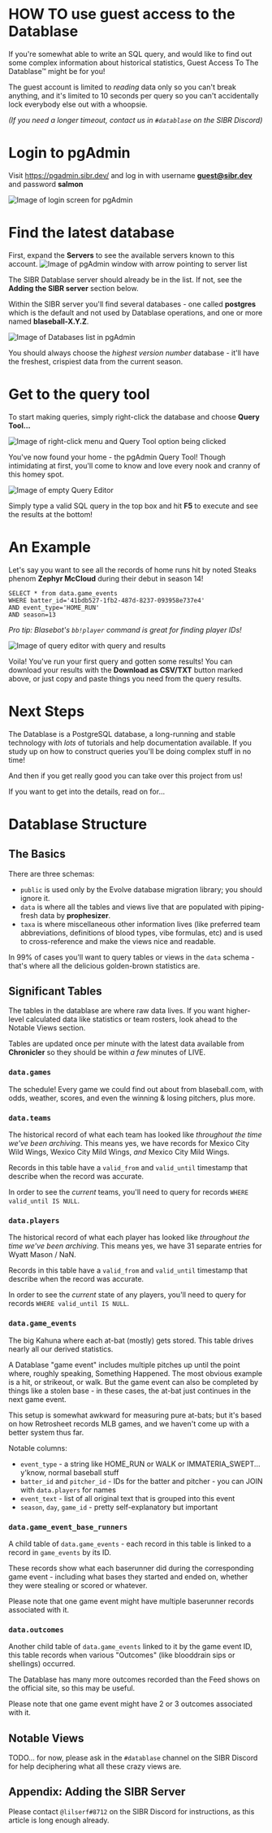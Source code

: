 

# HOW TO use guest access to the Datablase

If you're somewhat able to write an SQL query, and would like to find out some complex information about historical statistics, Guest Access To The Datablase™ might be for you!

The guest account is limited to *reading* data only so you can't break anything, and it's limited to 10 seconds per query so you can't accidentally lock everybody else out with a whoopsie.

*(If you need a longer timeout, contact us in `#datablase` on the SIBR Discord)*

# Login to pgAdmin

Visit https://pgadmin.sibr.dev/ and log in with username **guest@sibr.dev** and password **salmon**

![Image of login screen for pgAdmin](login.png)

# Find the latest database

First, expand the **Servers** to see the available servers known to this account.
![Image of pgAdmin window with arrow pointing to server list](pgadmin-1.png)

The SIBR Datablase server should already be in the list. If not, see the **Adding the SIBR server** section below.

Within the SIBR server you'll find several databases - one called **postgres** which is the default and not used by Datablase operations, and one or more named **blaseball-X.Y.Z**.

![Image of Databases list in pgAdmin](pgadmin-2.png)

You should always choose the *highest version number* database - it'll have the freshest, crispiest data from the current season.

# Get to the query tool

To start making queries, simply right-click the database and choose **Query Tool...**

![Image of right-click menu and Query Tool option being clicked](pgadmin-3.png)

You've now found your home - the pgAdmin Query Tool! Though intimidating at first, you'll come to know and love every nook and cranny of this homey spot.

![Image of empty Query Editor](pgadmin-4.png)

Simply type a valid SQL query in the top box and hit **F5** to execute and see the results at the bottom!

# An Example

Let's say you want to see all the records of home runs hit by noted Steaks phenom **Zephyr McCloud** during their debut in season 14!

    SELECT * from data.game_events
    WHERE batter_id='41bdb527-1fb2-487d-8237-093958e737e4'
    AND event_type='HOME_RUN'
    AND season=13

*Pro tip: Blasebot's `bb!player` command is great for finding player IDs!*

![Image of query editor with query and results](pgadmin-5.png)

Voila! You've run your first query and gotten some results!
You can download your results with the **Download as CSV/TXT** button marked above, or just copy and paste things you need from the query results.

# Next Steps

The Datablase is a PostgreSQL database, a long-running and stable technology with *lots* of tutorials and help documentation available. If you study up on how to construct queries you'll be doing complex stuff in no time!

And then if you get really good you can take over this project from us!

If you want to get into the details, read on for...

# Datablase Structure

## The Basics

There are three schemas:
* `public` is used only by the Evolve database migration library; you should ignore it.
* `data` is where all the tables and views live that are populated with piping-fresh data by **prophesizer**.
* `taxa` is where miscellaneous other information lives (like preferred team abbreviations, definitions of blood types, vibe formulas, etc) and is used to cross-reference and make the views nice and readable.

In 99% of cases you'll want to query tables or views in the `data` schema - that's where all the delicious golden-brown statistics are.

## Significant Tables
The tables in the datablase are where raw data lives. If you want higher-level calculated data like statistics or team rosters, look ahead to the Notable Views section.

Tables are updated once per minute with the latest data available from **Chronicler** so they should be within *a few* minutes of LIVE.

### `data.games`
The schedule! Every game we could find out about from blaseball.com, with odds, weather, scores, and even the winning & losing pitchers, plus more.

### `data.teams`
The historical record of what each team has looked like *throughout the time we've been archiving*. This means yes, we have records for Mexico City Wild Wings, Wexico City Mild Wings, *and* Mexico City Mild Wings.

Records in this table have a `valid_from` and `valid_until` timestamp that describe when the record was accurate.

In order to see the *current* teams, you'll need to query for records `WHERE valid_until IS NULL`.

### `data.players`
The historical record of what each player has looked like *throughout the time we've been archiving*. This means yes, we have 31 separate entries for Wyatt Mason / NaN.

Records in this table have a `valid_from` and `valid_until` timestamp that describe when the record was accurate.

In order to see the *current* state of any players, you'll need to query for records `WHERE valid_until IS NULL`.

### `data.game_events`
 The big Kahuna where each at-bat (mostly) gets stored. This table drives nearly all our derived statistics.
 
 A Datablase "game event" includes multiple pitches up until the point where, roughly speaking, Something Happened. The most obvious example is a hit, or strikeout, or walk. But the game event can also be completed by things like a stolen base - in these cases, the at-bat just continues in the next game event.

 This setup is somewhat awkward for measuring pure at-bats; but it's based on how Retrosheet records MLB games, and we haven't come up with a better system thus far.

 Notable columns:
 
 * `event_type` - a string like HOME_RUN or WALK or IMMATERIA_SWEPT... y'know, normal baseball stuff
 * `batter_id` and `pitcher_id` - IDs for the batter and pitcher - you can JOIN with `data.players` for names
 * `event_text` - list of all original text that is grouped into this event
 * `season`, `day`, `game_id` - pretty self-explanatory but important

 ### `data.game_event_base_runners`

 A child table of `data.game_events` - each record in this table is linked to a record in `game_events` by its ID.

 These records show what each baserunner did during the corresponding game event - including what bases they started and ended on, whether they were stealing or scored or whatever.

 Please note that one game event might have multiple baserunner records associated with it.

### `data.outcomes`

Another child table of `data.game_events` linked to it by the game event ID, this table records when various "Outcomes" (like blooddrain sips or shellings) occurred.

The Datablase has many more outcomes recorded than the Feed shows on the official site, so this may be useful.

Please note that one game event might have 2 or 3 outcomes associated with it. 

## Notable Views

TODO... for now, please ask in the `#datablase` channel on the SIBR Discord for help deciphering what all these crazy views are.

## Appendix: Adding the SIBR Server

Please contact `@lilserf#8712` on the SIBR Discord for instructions, as this article is long enough already.
